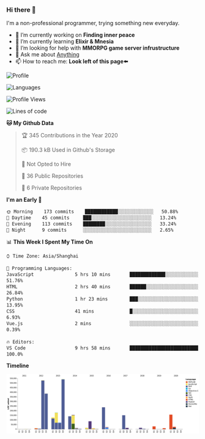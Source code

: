 ### Hi there 👋

I'm a non-professional programmer, trying something new everyday.

<!--
**dyzdyz010/dyzdyz010** is a ✨ _special_ ✨ repository because its `README.md` (this file) appears on your GitHub profile.
-->

- 🔭 I’m currently working on **Finding inner peace**
- 🌱 I’m currently learning **Elixir & Mnesia**
- 🤔 I’m looking for help with **MMORPG game server infrustructure**
- 💬 Ask me about [Anything](https://github.com/dyzdyz010/dyzdyz010/issues)
- 📫 How to reach me: **Look left of this page⬅️**

<!-- - 👯 I’m looking to collaborate on
- 😄 Pronouns: ...
- ⚡ Fun fact: ...
 -->
 
![Profile](https://github-readme-stats.vercel.app/api?username=dyzdyz010&count_private=true&show_icons=true&theme=dracula&include_all_commits=true)

![Languages](https://github-readme-stats.vercel.app/api/top-langs/?username=dyzdyz010&theme=dracula&hide=html,jupyter+notebook&count_private=true&show_icons=true)

<!--START_SECTION:waka-->
![Profile Views](http://img.shields.io/badge/Profile%20Views-0-blue)

![Lines of code](https://img.shields.io/badge/From%20Hello%20World%20I%27ve%20Written-286784%20lines%20of%20code-blue)

**🐱 My Github Data** 

> 🏆 345 Contributions in the Year 2020
 > 
> 📦 190.3 kB Used in Github's Storage 
 > 
> 🚫 Not Opted to Hire
 > 
> 📜 36 Public Repositories
 > 
> 🔑 6 Private Repositories 

**I'm an Early 🐤** 

```text
🌞 Morning    173 commits    ████████████░░░░░░░░░░░░░   50.88% 
🌆 Daytime    45 commits     ███░░░░░░░░░░░░░░░░░░░░░░   13.24% 
🌃 Evening    113 commits    ████████░░░░░░░░░░░░░░░░░   33.24% 
🌙 Night      9 commits      ░░░░░░░░░░░░░░░░░░░░░░░░░   2.65%

```


📊 **This Week I Spent My Time On** 

```text
⌚︎ Time Zone: Asia/Shanghai

💬 Programming Languages: 
JavaScript               5 hrs 10 mins       █████████████░░░░░░░░░░░░   51.76% 
HTML                     2 hrs 40 mins       ██████░░░░░░░░░░░░░░░░░░░   26.84% 
Python                   1 hr 23 mins        ███░░░░░░░░░░░░░░░░░░░░░░   13.95% 
CSS                      41 mins             █░░░░░░░░░░░░░░░░░░░░░░░░   6.93% 
Vue.js                   2 mins              ░░░░░░░░░░░░░░░░░░░░░░░░░   0.39%

🔥 Editors: 
VS Code                  9 hrs 58 mins       █████████████████████████   100.0%

```

**Timeline**

![Chart not found](https://github.com/dyzdyz010/dyzdyz010/blob/master/charts/bar_graph.png) 


<!--END_SECTION:waka-->
